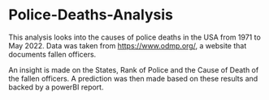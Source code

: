 # Police-Deaths-Analysis
This analysis looks into the causes of police deaths in the USA from 1971 to May 2022. Data was taken from https://www.odmp.org/, a website that documents fallen officers.

An insight is made on the States, Rank of Police and the Cause of Death of the fallen officers.
A prediction was then made based on these results and backed by a powerBI report.
